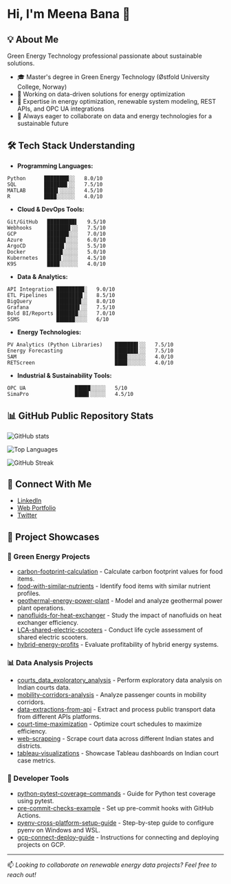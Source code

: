 # Hi, I'm Meena Bana 👋

## 💡 About Me
Green Energy Technology professional passionate about sustainable solutions.
- 🎓 Master's degree in Green Energy Technology (Østfold University College, Norway)
- 🌱 Working on data-driven solutions for energy optimization
- 🔬 Expertise in energy optimization, renewable system modeling, REST APIs, and OPC UA integrations 
- 🤝 Always eager to collaborate on data and energy technologies for a sustainable future

## 🛠️ Tech Stack Understanding
- **Programming Languages:** 

```
Python      ████████░░   8.0/10
SQL         ███████▌░░   7.5/10 
MATLAB      ████▌░░░░░   4.5/10 
R           ████░░░░░░   4.0/10
```
  
- **Cloud & DevOps Tools:** 
```
Git/GitHub   █████████▌   9.5/10
Webhooks     ███████▌░░   7.5/10
GCP          ███████░░░   7.0/10
Azure        ██████░░░░   6.0/10
ArgoCD       █████▌░░░░   5.5/10
Docker       █████░░░░░   5.0/10
Kubernetes   ████▌░░░░░   4.5/10
K9S          ████░░░░░░   4.0/10
```
  
- **Data & Analytics:**
```
API Integration █████████░   9.0/10
ETL Pipelines   ████████▌░   8.5/10   
BigQuery        ████████░░   8.0/10
Grafana         ███████▌░░   7.5/10
Bold BI/Reports ███████░░░   7.0/10
SSMS            ██████░░░░   6/10
```
- **Energy Technologies:**
```
PV Analytics (Python Libraries)    ███████▌░░   7.5/10
Energy Forecasting                 ███████▌░░   7.5/10
SAM                                ████░░░░░░   4.0/10
RETScreen                          ████░░░░░░   4.0/10
```
- **Industrial & Sustainability Tools:**
```
OPC UA                █████░░░░░   5/10
SimaPro               ████▌░░░░░   4.5/10
```

## 📊 GitHub Public Repository Stats
![GitHub stats](https://github-readme-stats.vercel.app/api?username=MeenaBana&show_icons=true&theme=radical)

![Top Languages](https://github-readme-stats.vercel.app/api/top-langs/?username=MeenaBana&layout=compact&theme=radical)

![GitHub Streak](https://github-readme-streak-stats.herokuapp.com/?user=MeenaBana&theme=radical)

## 🔗 Connect With Me
- [LinkedIn](https://linkedin.com/)
- [Web Portfolio](https://meenabana.netlify.app/)
- [Twitter](https://twitter.com/)

## 🌟 Project Showcases

### 🌿 Green Energy Projects
- [carbon-footprint-calculation](https://github.com/MeenaBana/carbon-footprint-calculation) - Calculate carbon footprint values for food items.
- [food-with-similar-nutrients](https://github.com/MeenaBana/food-with-similar-nutrients) - Identify food items with similar nutrient profiles.
- [geothermal-energy-power-plant](https://github.com/MeenaBana/geothermal-energy-power-plant) - Model and analyze geothermal power plant operations.
- [nanofluids-for-heat-exchanger](https://github.com/MeenaBana/nanofluids-for-heat-exchanger) - Study the impact of nanofluids on heat exchanger efficiency.
- [LCA-shared-electric-scooters](https://github.com/MeenaBana/LCA-shared-electric-scooters) - Conduct life cycle assessment of shared electric scooters.
- [hybrid-energy-profits](https://github.com/MeenaBana/hybrid-energy-profits) - Evaluate profitability of hybrid energy systems.

### 📊 Data Analysis Projects
- [courts_data_exploratory_analysis](https://github.com/MeenaBana/courts_data_exploratory_analysis) - Perform exploratory data analysis on Indian courts data.
- [mobility-corridors-analysis](https://github.com/MeenaBana/mobility-corridors-analysis) - Analyze passenger counts in mobility corridors.
- [data-extractions-from-api](https://github.com/MeenaBana/data-extractions-from-api) - Extract and process public transport data from different APIs platforms. 
- [court-time-maximization](https://github.com/MeenaBana/court-time-maximization) - Optimize court schedules to maximize efficiency. 
- [web-scrapping](https://github.com/MeenaBana/web-scrapping) - Scrape court data across different Indian states and districts.
- [tableau-visualizations](https://github.com/MeenaBana/tableau-visualizations) - Showcase Tableau dashboards on Indian court case metrics.

### 🧰 Developer Tools
- [python-pytest-coverage-commands](https://github.com/MeenaBana/python-pytest-coverage-commands) - Guide for Python test coverage using pytest.
- [pre-commit-checks-example](https://github.com/MeenaBana/pre-commit-checks-example) - Set up pre-commit hooks with GitHub Actions.
- [pyenv-cross-platform-setup-guide](https://gist.github.com/MeenaBana/b42e88d88b241cf65432fdb5221ad09b) - Step-by-step guide to configure pyenv on Windows and WSL.
- [gcp-connect-deploy-guide](https://github.com/MeenaBana/gcp-connect-deploy-guide) - Instructions for connecting and deploying projects on GCP.

---

📫 *Looking to collaborate on renewable energy data projects? Feel free to reach out!*
